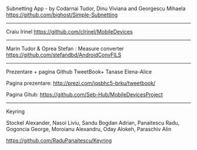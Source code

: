 Subnetting App - by Codarnai Tudor, Dinu Viviana and Georgescu Mihaela
https://github.com/bighost/Simple-Subnetting

----

Craiu Irinel https://github.com/cIrinel/MobileDevices

----

Marin Tudor & Oprea Stefan : Measure converter
https://github.com/stefandbd/AndroidConvFILS

----

Prezentare + pagina Github TweetBook+
Tanase Elena-Alice

Pagina prezentare:
http://prezi.com/jqsbhc5-brku/tweetbook/

Pagina Gitub:
https://github.com/Seb-Hub/MobileDevicesProject

----

Keyring

Stockel Alexander,
Nasoi Liviu, 
Sandu Bogdan Adrian, 
Panaitescu Radu, 
Gogoncia George, 
Moroianu Alexandru, 
Oday Alokeh,
Paraschiv Alin

https://github.com/RaduPanaitescu/Keyring
